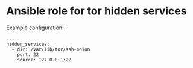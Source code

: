 # Ansible role for tor hidden services

Example configuration:


```ỳaml
---
hidden_services:
  - dir: /var/lib/tor/ssh-onion
    port: 22
    source: 127.0.0.1:22
```
